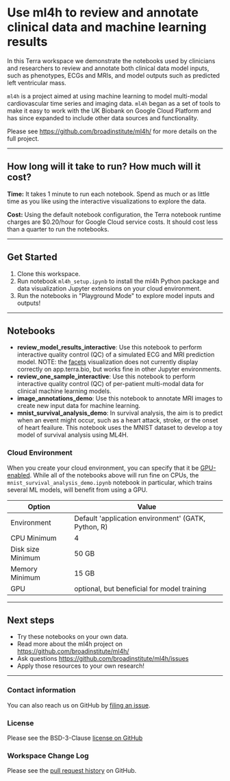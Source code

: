 # Use ml4h to review and annotate clinical data and machine learning results

In this Terra workspace we demonstrate the notebooks used by clinicians and researchers to review and annotate both clinical data model inputs, such as phenotypes, ECGs and MRIs, and model outputs such as predicted left ventricular mass.

`ml4h` is a project aimed at using machine learning to model multi-modal cardiovascular
time series and imaging data. `ml4h` began as a set of tools to make it easy to work
with the UK Biobank on Google Cloud Platform and has since expanded to include other data sources
and functionality.

Please see https://github.com/broadinstitute/ml4h/ for more details on the full project.

----------------------------
## How long will it take to run? How much will it cost?
**Time:** It takes 1 minute to run each notebook. Spend as much or as little time as you like using the interactive visualizations to explore the data.

**Cost:** Using the default notebook configuration, the Terra notebook runtime charges are $0.20/hour for Google Cloud service costs. It should cost less than a quarter to run the notebooks.

----------------------------
## Get Started

1. Clone this workspace.
1. Run notebook `ml4h_setup.ipynb` to install the ml4h Python package and data visualization Jupyter extensions on your cloud environment.
1. Run the notebooks in "Playground Mode" to explore model inputs and outputs!

----------------------------
## Notebooks

* **review_model_results_interactive**: Use this notebook to perform interactive quality control (QC) of a simulated ECG and MRI prediction model. NOTE: the [facets](https://pair-code.github.io/facets/) visualization does not currently display correctly on app.terra.bio, but works fine in other Jupyter environments.
* **review_one_sample_interactive**: Use this notebook to perform interactive quality control (QC) of per-patient multi-modal data for clinical machine learning models.
* **image_annotations_demo**: Use this notebook to annotate MRI images to create new input data for machine learning.
* **mnist_survival_analysis_demo**: In survival analysis, the aim is to predict when an event might occur, such as a heart attack, stroke, or the onset of heart feailure. This notebook uses the MNIST dataset to develop a toy model of survival analysis using ML4H.

### Cloud Environment

When you create your cloud environment, you can specify that it be [GPU-enabled](https://support.terra.bio/hc/en-us/articles/4403006001947).  While all of the notebooks above will run fine on CPUs, the `mnist_survival_analysis_demo.ipynb` notebook in particular, which trains several ML models, will benefit from using a GPU.

| Option | Value |
| --- | --- |
| Environment | Default 'application environment' (GATK, Python, R) |
| CPU Minimum | 4|
| Disk size Minimum | 50 GB |
| Memory Minimum | 15 GB |
| GPU | optional, but beneficial for model training|

----------------------------
## Next steps

* Try these notebooks on your own data.
* Read more about the ml4h project on  https://github.com/broadinstitute/ml4h/
* Ask questions https://github.com/broadinstitute/ml4h/issues
* Apply those resources to your own research!

---

### Contact information

You can also reach us on GitHub by [filing an issue](https://github.com/broadinstitute/ml4h/issues).

### License
Please see the BSD-3-Clause [license on GitHub](https://github.com/broadinstitute/ml4h/blob/master/LICENSE.TXT)

### Workspace Change Log
Please see the [pull request history](https://github.com/broadinstitute/ml4h/pulls?q=is%3Apr+) on GitHub.